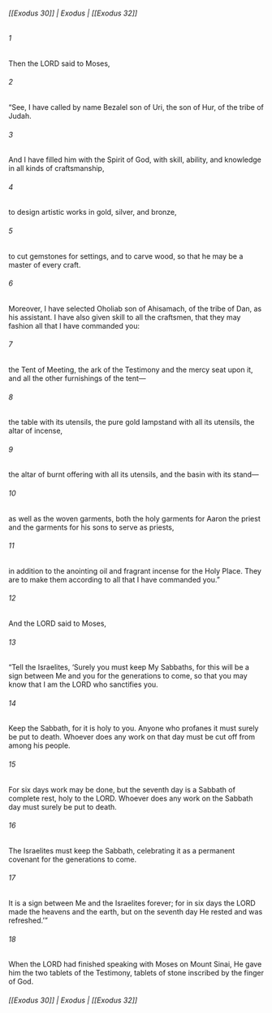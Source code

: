 ###### [[Exodus 30]] | Exodus | [[Exodus 32]]

###### 1
Then the LORD said to Moses,
###### 2
“See, I have called by name Bezalel son of Uri, the son of Hur, of the tribe of Judah.
###### 3
And I have filled him with the Spirit of God, with skill, ability, and knowledge in all kinds of craftsmanship,
###### 4
to design artistic works in gold, silver, and bronze,
###### 5
to cut gemstones for settings, and to carve wood, so that he may be a master of every craft.
###### 6
Moreover, I have selected Oholiab son of Ahisamach, of the tribe of Dan, as his assistant. I have also given skill to all the craftsmen, that they may fashion all that I have commanded you:
###### 7
the Tent of Meeting, the ark of the Testimony and the mercy seat upon it, and all the other furnishings of the tent—
###### 8
the table with its utensils, the pure gold lampstand with all its utensils, the altar of incense,
###### 9
the altar of burnt offering with all its utensils, and the basin with its stand—
###### 10
as well as the woven garments, both the holy garments for Aaron the priest and the garments for his sons to serve as priests,
###### 11
in addition to the anointing oil and fragrant incense for the Holy Place. They are to make them according to all that I have commanded you.”
###### 12
And the LORD said to Moses,
###### 13
“Tell the Israelites, ‘Surely you must keep My Sabbaths, for this will be a sign between Me and you for the generations to come, so that you may know that I am the LORD who sanctifies you.
###### 14
Keep the Sabbath, for it is holy to you. Anyone who profanes it must surely be put to death. Whoever does any work on that day must be cut off from among his people.
###### 15
For six days work may be done, but the seventh day is a Sabbath of complete rest, holy to the LORD. Whoever does any work on the Sabbath day must surely be put to death.
###### 16
The Israelites must keep the Sabbath, celebrating it as a permanent covenant for the generations to come.
###### 17
It is a sign between Me and the Israelites forever; for in six days the LORD made the heavens and the earth, but on the seventh day He rested and was refreshed.’”
###### 18
When the LORD had finished speaking with Moses on Mount Sinai, He gave him the two tablets of the Testimony, tablets of stone inscribed by the finger of God.

###### [[Exodus 30]] | Exodus | [[Exodus 32]]
